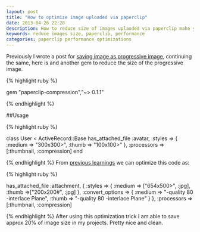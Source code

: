 ```yaml
---
layout: post
title: "How to optimize image uploaded via paperclip"
date: 2013-04-26 22:28
description: How to reduce size of images uplaoded via paperclip make your website load faster.
keywords: reduce images size, paperclip, performance
categories: paperclip performance optimizations
---
```


Previously I wrote a post for [saving image as progressive image](http://www.codebeerstartups.com/2012/10/save-image-as-progressive-image-using-paperclip-and-imagemagick/), continuing the same, here is and another gem to reduce the size of the progressive image.

{% highlight ruby %}

gem "paperclip-compression","~> 0.1.1"

{% endhighlight %}

<!--more-->

##Usage

{% highlight ruby %}

class User < ActiveRecord::Base
         has_attached_file :avatar,
              :styles     => { :medium => "300x300>", :thumb => "100x100>" },
              :processors => [:thumbnail, :compression]
end

{% endhighlight %}
From [previous learnings](http://www.codebeerstartups.com/2012/10/save-image-as-progressive-image-using-paperclip-and-imagemagick/) we can optimize this code as:

{% highlight ruby %}

has_attached_file :attachment, {
:styles => {
  :medium => ["654x500>", :jpg],
  :thumb =>["200x200#", :jpg]
},
:convert_options => {
  :medium => "-quality 80 -interlace Plane",
  :thumb => "-quality 80 -interlace Plane"
  }
},
 :processors => [:thumbnail, :compression]

{% endhighlight %}
After using this optimization trick I am able to save approx 20% of image size in my projects. Pretty nice and clean.
